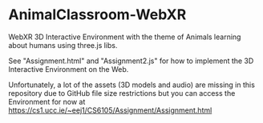# AnimalClassroom-WebXR
WebXR 3D Interactive Environment with the theme of Animals learning about humans using three.js libs.  

See "Assignment.html" and "Assignment2.js" for how to implement the 3D Interactive Environment on the Web. 

Unfortunately, a lot of the assets (3D models and audio) are missing in this repository due to GitHub file size restrictions but you can access the Environment for now at https://cs1.ucc.ie/~eej1/CS6105/Assignment/Assignment.html 
